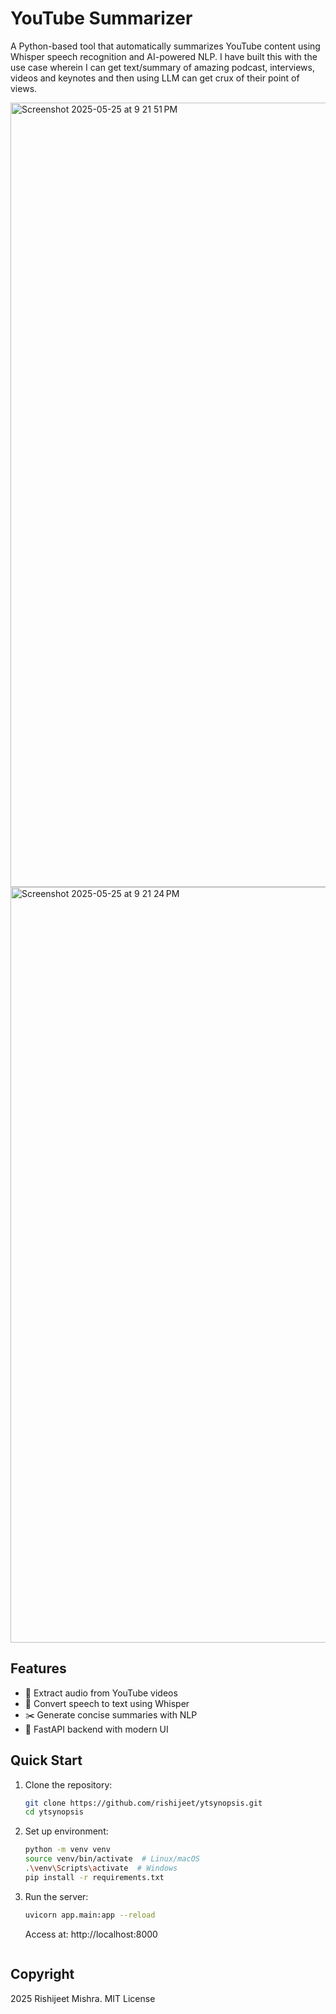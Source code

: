 
# YouTube Summarizer

A Python-based tool that automatically summarizes YouTube  content using Whisper speech recognition and AI-powered NLP. I have built this with the use case wherein I can get text/summary of amazing podcast, interviews, videos and keynotes and then using LLM can get crux of their point of views. 

<img width="1255" alt="Screenshot 2025-05-25 at 9 21 51 PM" src="https://github.com/user-attachments/assets/5883702d-495b-43ce-b57e-08e02aec7413" />

<img width="1209" alt="Screenshot 2025-05-25 at 9 21 24 PM" src="https://github.com/user-attachments/assets/c3a0b348-5493-4c71-a616-7b09e6fd99a4" />



## Features
- 🎥 Extract audio from YouTube videos
- 🎤 Convert speech to text using Whisper
- ✂️ Generate concise summaries with NLP
- 🚀 FastAPI backend with modern UI

## Quick Start
1. Clone the repository:
   ```bash
   git clone https://github.com/rishijeet/ytsynopsis.git
   cd ytsynopsis
   ```

2. Set up environment:
   ```bash
   python -m venv venv
   source venv/bin/activate  # Linux/macOS
   .\venv\Scripts\activate  # Windows
   pip install -r requirements.txt
   ```

3. Run the server:
   ```bash
   uvicorn app.main:app --reload
   ```
   Access at: http://localhost:8000
   ```
## Copyright
2025 Rishijeet Mishra. MIT License
